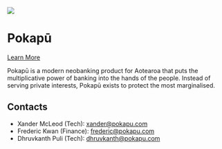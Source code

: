 <img src="https://pokapu.com/images/Pokapu_Full-Color.svg">

# Pokapū
<a href="https://pokapu.com">Learn More</a>

Pokapū is a modern neobanking product for Aotearoa that puts the multiplicative power of banking into the hands of the people. Instead of serving private interests, Pokapū exists to protect the most marginalised.

## Contacts
- Xander McLeod (Tech): xander@pokapu.com
- Frederic Kwan (Finance): frederic@pokapu.com
- Dhruvkanth Puli (Tech): dhruvkanth@pokapu.com

